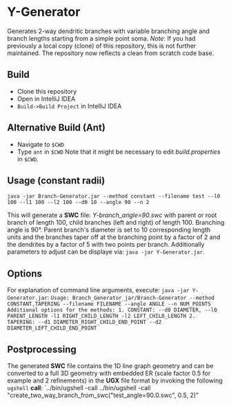 # Y-Generator
Generates 2-way dendritic branches with variable branching angle and branch lengths starting from a simple point soma.
*Note*: If you had previously a local copy (clone) of this repository, this is not further maintained. The repository now reflects a clean from scratch code base.

## Build
- Clone this repository
- Open in IntelliJ IDEA
- `Build->Build Project` in IntelliJ IDEA

## Alternative Build (Ant)
- Navigate to `$CWD`
- Type `ant` in `$CWD`
Note that it might be necessary to edit *build.properties* in `$CWD`.

## Usage (constant radii)
`java -jar Branch-Generator.jar --method constant --filename test --l0 100 --l1 100 --l2 100 --d0 10 --angle 90 --n 2`

This will generate a **SWC** file: *Y-branch_angle=90.swc* with parent or root branch
of length 100, child branches (left and right) of length 100. Branching angle is 90°.
Parent branch's diameter is set to 10 corresponding length units and the branches
taper off at the branching point by a factor of 2 and the dendrites by a factor of
5 with two points per branch. Additionally parameters to adjust can be displaye via:
`java -jar Y-Generator.jar`.

## Options
For explanation of command line arguments, execute: `java -jar Y-Generator.jar`:
`
Usage: Branch_Generator_jar/Branch-Generator --method CONSTANT,TAPERING --filename FILENAME --angle ANGLE --n NUM_POINTS
       Additional options for the methods:
          1. CONSTANT: --d0 DIAMETER, --l0 PARENT_LENGTH -l1 RIGHT_CHILD_LENGTH -l2 LEFT_CHILD_LENGTH
          2. TAPERING: --d1 DIAMETER_RIGHT_CHILD_END_POINT --d2 DIAMETER_LEFT_CHILD_END_POINT
`

## Postprocessing
The generated **SWC** file contains the 1D line graph geometry and can be 
converted to a full 3D geometry with embedded ER (scale factor 0.5 for example and 2 refinements) 
in the **UGX** file format by invoking the following `ugshell` **call**:
`../bin/ugshell -call  ../bin/ugshell -call "create_two_way_branch_from_swc(\"test_angle=90.0.swc\", 0.5, 2)"

